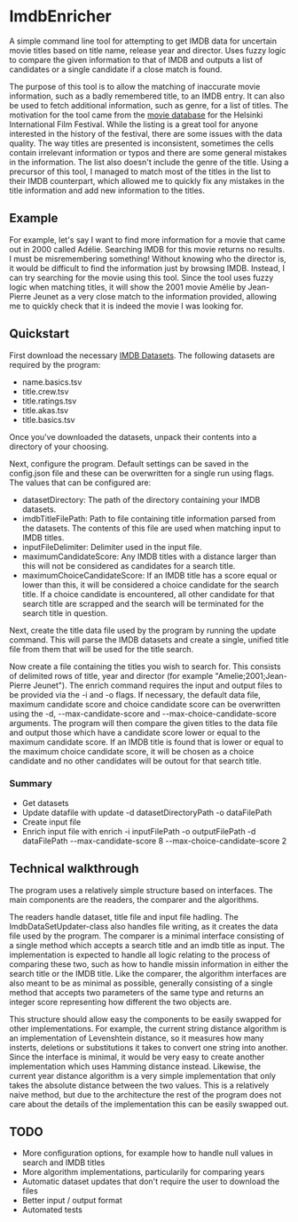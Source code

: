 # ImdbEnricher

A simple command line tool for attempting to get IMDB data for uncertain movie titles based on title name, release year and director. Uses fuzzy logic to compare the given information to that of IMDB and outputs a list of candidates or a single candidate if a close match is found.

The purpose of this tool is to allow the matching of inaccurate movie information, such as a badly remembered title, to an IMDB entry. It can also be used to fetch additional information, such as genre, for a list of titles. The motivation for the tool came from the [movie database](https://hiff.fi/historia/) for the Helsinki International Film Festival. While the listing is a great tool for anyone interested in the history of the festival, there are some issues with the data quality. The way titles are presented is inconsistent, sometimes the cells contain irrelevant information or typos and there are some general mistakes in the information. The list also doesn't include the genre of the title. Using a precursor of this tool, I managed to match most of the titles in the list to their IMDB counterpart, which allowed me to quickly fix any mistakes in the title information and add new information to the titles.

## Example

For example, let's say I want to find more information for a movie that came out in 2000 called Adélie. Searching IMDB for this movie returns no results. I must be misremembering something! Without knowing who the director is, it would be difficult to find the information just by browsing IMDB. Instead, I can try searching for the movie using this tool. Since the tool uses fuzzy logic when matching titles, it will show the 2001 movie Amélie by Jean-Pierre Jeunet as a very close match to the information provided, allowing me to quickly check that it is indeed the movie I was looking for.

## Quickstart

First download the necessary [IMDB Datasets](https://www.imdb.com/interfaces/). The following datasets are required by the program:

* name.basics.tsv
* title.crew.tsv
* title.ratings.tsv
* title.akas.tsv
* title.basics.tsv

Once you've downloaded the datasets, unpack their contents into a directory of your choosing.

Next, configure the program. Default settings can be saved in the config.json file and these can be overwritten for a single run using flags. The values that can be configured are:

* datasetDirectory: The path of the directory containing your IMDB datasets.
* imdbTitleFilePath: Path to file containing title information parsed from the datasets. The contents of this file are used when matching input to IMDB titles.
* inputFileDelimiter: Delimiter used in the input file.
* maximumCandidateScore: Any IMDB titles with a distance larger than this will not be considered as candidates for a search title.
* maximumChoiceCandidateScore: If an IMDB title has a score equal or lower than this, it will be considered a choice candidate for the search title. If a choice candidate is   encountered, all other candidate for that search title are scrapped and the search will be terminated for the search title in question. 

Next, create the title data file used by the program by running the update command. This will parse the IMDB datasets and create a single, unified title file from them that will be used for the title search.

Now create a file containing the titles you wish to search for. This consists of delimited rows of title, year and director (for example "Amelie;2001;Jean-Pierre Jeunet"). The enrich command requires the input and output files to be provided via the -i and -o flags. If necessary, the default data file, maximum candidate score and choice candidate score can be overwritten using the -d, --max-candidate-score and --max-choice-candidate-score arguments. The program will then compare the given titles to the data file and output those which have a candidate score lower or equal to the maximum candidate score. If an IMDB title is found that is lower or equal to the maximum choice candidate score, it will be chosen as a choice candidate and no other candidates will be outout for that search title.

### Summary

* Get datasets
* Update datafile with update -d datasetDirectoryPath -o dataFilePath
* Create input file
* Enrich input file with enrich -i inputFilePath -o outputFilePath -d dataFilePath --max-candidate-score 8 --max-choice-candidate-score 2

## Technical walkthrough

The program uses a relatively simple structure based on interfaces. The main components are the readers, the comparer and the algorithms.

The readers handle dataset, title file and input file hadling. The ImdbDataSetUpdater-class also handles file writing, as it creates the data file used by the program.
The comparer is a minimal interface consisting of a single method which accepts a search title and an imdb title as input. The implementation is expected to handle all logic relating to the process of comparing these two, such as how to handle missin information in either the search title or the IMDB title.
Like the comparer, the algorithm interfaces are also meant to be as minimal as possible, generally consisting of a single method that accepts two parameters of the same type and returns an integer score representing how different the two objects are. 

This structure should allow easy the components to be easily swapped for other implementations. For example, the current string distance algorithm is an implementation of Levenshtein distance, so it measures how many insterts, deletions or substitutions it takes to convert one string into another. Since the interface is minimal, it would be very easy to create another implementation which uses Hamming distance instead. Likewise, the current year distance algorithm is a very simple implementation that only takes the absolute distance between the two values. This is a relatively naive method, but due to the architecture the rest of the program does not care about the details of the implementation this can be easily swapped out.

## TODO

* More configuration options, for example how to handle null values in search and IMDB titles
* More algorithm implementations, particularily for comparing years
* Automatic dataset updates that don't require the user to download the files
* Better input / output format
* Automated tests

